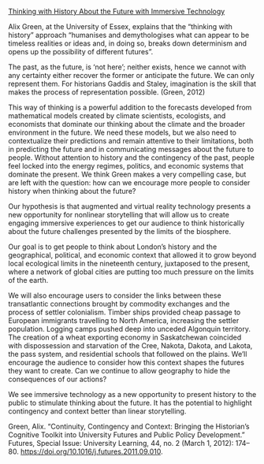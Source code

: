 [Thinking with History About the Future with Immersive Technology](https://niche-canada.org/2021/06/09/thinking-with-history-about-the-future-with-immersive-technology/)

Alix Green, at the University of Essex, explains that the “thinking with history” approach “humanises and demythologises what can appear to be timeless realities or ideas and, in doing so, breaks down determinism and opens up the possibility of different futures”.

The past, as the future, is ‘not here’; neither exists, hence we cannot with any certainty either recover the former or anticipate the future. We can only represent them. For historians Gaddis and Staley, imagination is the skill that makes the process of representation possible. (Green, 2012)

This way of thinking is a powerful addition to the forecasts developed from mathematical models created by climate scientists, ecologists, and economists that dominate our thinking about the climate and the broader environment in the future. We need these models, but we also need to contextualize their predictions and remain attentive to their limitations, both in predicting the future and in communicating messages about the future to people. Without attention to history and the contingency of the past, people feel locked into the energy regimes, politics, and economic systems that dominate the present. We think Green makes a very compelling case, but are left with the question: how can we encourage more people to consider history when thinking about the future?

Our hypothesis is that augmented and virtual reality technology presents a new opportunity for nonlinear storytelling that will allow us to create engaging immersive experiences to get our audience to think historically about the future challenges presented by the limits of the biosphere. 

Our goal is to get people to think about London’s history and the geographical, political, and economic context that allowed it to grow beyond local ecological limits in the nineteenth century, juxtaposed to the present, where a network of global cities are putting too much pressure on the limits of the earth. 

We will also encourage users to consider the links between these transatlantic connections brought by commodity exchanges and the process of settler colonialism. Timber ships provided cheap passage to European immigrants travelling to North America, increasing the settler population. Logging camps pushed deep into unceded Algonquin territory. The creation of a wheat exporting economy in Saskatchewan coincided with dispossession and starvation of the Cree, Nakota, Dakota, and Lakota, the pass system, and residential schools that followed on the plains. We’ll encourage the audience to consider how this context shapes the futures they want to create. Can we continue to allow geography to hide the consequences of our actions?

We see immersive technology as a new opportunity to present history to the public to stimulate thinking about the future. It has the potential to highlight contingency and context better than linear storytelling. 

Green, Alix. “Continuity, Contingency and Context: Bringing the Historian’s Cognitive Toolkit into University Futures and Public Policy Development.” Futures, Special Issue: University Learning, 44, no. 2 (March 1, 2012): 174–80. https://doi.org/10.1016/j.futures.2011.09.010.


